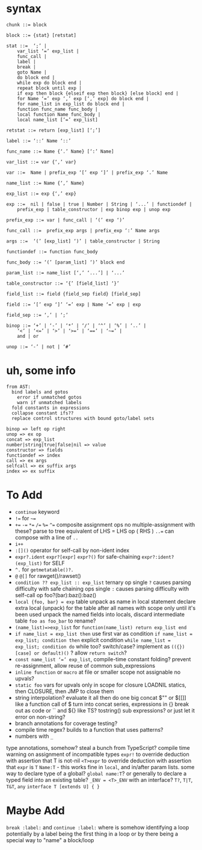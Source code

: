 
# syntax

```
chunk ::= block

block ::= {stat} [retstat]

stat ::=  ‘;’ | 
    var_list ‘=’ exp_list | 
    func_call | 
    label | 
    break | 
    goto Name | 
    do block end | 
    while exp do block end | 
    repeat block until exp | 
    if exp then block {elseif exp then block} [else block] end | 
    for Name ‘=’ exp ‘,’ exp [‘,’ exp] do block end | 
    for name_list in exp_list do block end | 
    function func_name func_body | 
    local function Name func_body | 
    local name_list [‘=’ exp_list] 

retstat ::= return [exp_list] [‘;’]

label ::= ‘::’ Name ‘::’

func_name ::= Name {‘.’ Name} [‘:’ Name]

var_list ::= var {‘,’ var}

var ::=  Name | prefix_exp ‘[’ exp ‘]’ | prefix_exp ‘.’ Name 

name_list ::= Name {‘,’ Name}

exp_list ::= exp {‘,’ exp}

exp ::=  nil | false | true | Number | String | ‘...’ | functiondef | 
    prefix_exp | table_constructor | exp binop exp | unop exp 

prefix_exp ::= var | func_call | ‘(’ exp ‘)’

func_call ::=  prefix_exp args | prefix_exp ‘:’ Name args 

args ::=  ‘(’ [exp_list] ‘)’ | table_constructor | String 

functiondef ::= function func_body

func_body ::= ‘(’ [param_list] ‘)’ block end

param_list ::= name_list [‘,’ ‘...’] | ‘...’

table_constructor ::= ‘{’ [field_list] ‘}’

field_list ::= field {field_sep field} [field_sep]

field ::= ‘[’ exp ‘]’ ‘=’ exp | Name ‘=’ exp | exp

field_sep ::= ‘,’ | ‘;’

binop ::= ‘+’ | ‘-’ | ‘*’ | ‘/’ | ‘^’ | ‘%’ | ‘..’ | 
    ‘<’ | ‘<=’ | ‘>’ | ‘>=’ | ‘==’ | ‘~=’ | 
    and | or

unop ::= ‘-’ | not | ‘#’
```

# uh, some info

```
from AST:
  bind labels and gotos
    error if unmatched gotos
    warn if unmatched labels
  fold constants in expressions
  collapse constant ifs??
  replace control structures with bound goto/label sets
```

```
binop => left op right
unop => ex op
concat => exp_list
number|string|true|false|nil => value
constructor => fields
functiondef => index
call => ex args
selfcall => ex suffix args
index => ex suffix
```

# To Add

- `continue` keyword
- `!=` for `~=`
- `+=` `-=` `*=` `/=` `%=` `^=` composite assignment ops
  no multiple-assignment with these?
  parse to tree equivalent of LHS = LHS op ( RHS )
  `..=` can compose with a line of `..`
- `i++`
- `:[]()` operator for self-call by non-ident index
- `expr?.ident` `expr?[expr]` `expr?()` for safe-chaining
  `expr?:ident?(exp_list)` for SELF
- `^.` for `getmetatable()?.`
- `@` `@[]` for rawget()/rawset()
- `condition ?? exp_list :: exp_list` ternary op
  single `?` causes parsing difficulty with safe chaining ops
  single `:` causes parsing difficulty with self-call op
  foo?(bar):baz():baz()
- `local {foo, bar} = exp` table unpack as name in local statement
  declare extra local (unpack) for the table after all names with scope only until it's been used
  unpack the named fields into locals, discard intermediate table
  `foo as foo_bar` to rename?
- `(name_list)=>exp_list` for `function(name_list) return exp_list end`
- `if name_list = exp_list then` use first var as condition
    `if name_list = exp_list; condition then` explicit condition
    `while name_list = exp_list; condition do` while too?
switch/case?
    implement as `(({})[case] or default)()` ?
    allow `return switch`?
- `const name_list ‘=’ exp_list`, compile-time constant folding? prevent re-assignment, allow reuse of common sub_expressions
- `inline function` or `macro` at file or smaller scope
  not assignable
  no upvals?
- `static foo` vars for upvals only in scope for closure
  LOADNIL statics, then CLOSURE, then JMP to close them
- string interpolation?
  evaluate it all then do one big concat
  $"" or $[[]] like a function call of $
  turn into concat series, expressions in {} break out as code
  or `` and ${} like TS?
  tostring() sub expressions? or just let it error on non-string?
- branch annotations for coverage testing?
- compile time regex? builds to a function that uses patterns?
- numbers with `_`

type annotations, somehow? steal a bunch from TypeScript?
  compile time warning on assignment of incompatible types
  `expr!` to override deduction with assertion that T is not-nil
  `<T>expr` to override deduction with assertion that `expr` is `T`
  `Name:T` - this works fine in `local`, and in/after param lists.
  some way to declare type of a global? `global name:T`?
  or generally to declare a typed field into an existing table?
  `_ENV = <T>_ENV` with an interface?
  `T?`, `T|T`, `T&T`, `any`
  `interface T [extends U] { }`

# Maybe Add

`break :label:` and `continue :label:` where is somehow identifying a loop
  potentially by a label being the first thing in a loop
  or by there being a special way to "name" a block/loop
